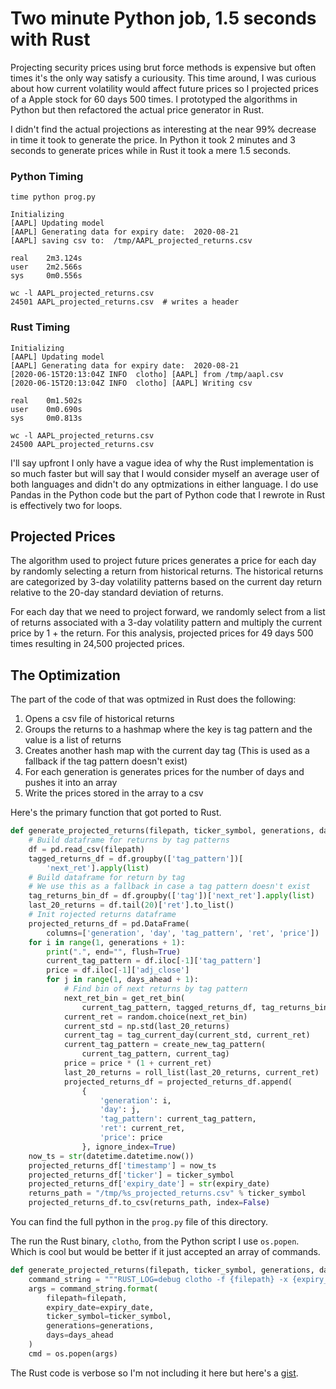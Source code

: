 # Two minute Python job, 1.5 seconds with Rust

Projecting security prices using brut force methods is expensive but often times it's the only way satisfy a curiousity. This time around, I was curious about how current volatility would affect future prices so I projected prices of a Apple stock for 60 days 500 times. I prototyped the algorithms in Python but then refactored the actual price generator in Rust. 

I didn't find the actual projections as interesting at the near 99% decrease in time it took to generate the price. In Python it took 2 minutes and 3 seconds to generate prices while in Rust it took a mere 1.5 seconds. 

### Python Timing

```
time python prog.py

Initializing
[AAPL] Updating model
[AAPL] Generating data for expiry date:  2020-08-21
[AAPL] saving csv to:  /tmp/AAPL_projected_returns.csv

real    2m3.124s
user    2m2.566s
sys     0m0.556s

wc -l AAPL_projected_returns.csv
24501 AAPL_projected_returns.csv  # writes a header
```


### Rust Timing

```
Initializing
[AAPL] Updating model
[AAPL] Generating data for expiry date:  2020-08-21
[2020-06-15T20:13:04Z INFO  clotho] [AAPL] from /tmp/aapl.csv
[2020-06-15T20:13:04Z INFO  clotho] [AAPL] Writing csv

real    0m1.502s
user    0m0.690s
sys     0m0.813s

wc -l AAPL_projected_returns.csv
24500 AAPL_projected_returns.csv
```

I'll say upfront I only have a vague idea of why the Rust implementation is so much faster but will say that I would consider myself an average user of both languages and didn't do any optmizations in either language. I do use Pandas in the Python code but the part of Python code that I rewrote in Rust is effectively two for loops.

## Projected Prices

The algorithm used to project future prices generates a price for each day by randomly selecting a return from historical returns. The historical returns are categorized by 3-day volatility patterns based on the current day return relative to the 20-day standard deviation of returns. 

For each day that we need to project forward, we randomly select from a list of returns associated with a 3-day volatility pattern and multiply the current price by 1 + the return. For this analysis, projected prices for 49 days 500 times resulting in 24,500 projected prices.

## The Optimization

The part of the code of that was optmized in Rust does the following:

1. Opens a csv file of historical returns
2. Groups the returns to a hashmap where the key is tag pattern and the value is a list of returns 
3. Creates another hash map with the current day tag (This is used as a fallback if the tag pattern doesn't exist)
4. For each generation is generates prices for the number of days and pushes it into an array
5. Write the prices stored in the array to a csv

Here's the primary function that got ported to Rust. 

```python
def generate_projected_returns(filepath, ticker_symbol, generations, days_ahead, expiry_date):
    # Build dataframe for returns by tag patterns
    df = pd.read_csv(filepath)
    tagged_returns_df = df.groupby(['tag_pattern'])[
        'next_ret'].apply(list)
    # Build dataframe for return by tag
    # We use this as a fallback in case a tag pattern doesn't exist
    tag_returns_bin_df = df.groupby(['tag'])['next_ret'].apply(list)
    last_20_returns = df.tail(20)['ret'].to_list()
    # Init rojected returns dataframe
    projected_returns_df = pd.DataFrame(
        columns=['generation', 'day', 'tag_pattern', 'ret', 'price'])
    for i in range(1, generations + 1):
        print(".", end="", flush=True)
        current_tag_pattern = df.iloc[-1]['tag_pattern']
        price = df.iloc[-1]['adj_close']
        for j in range(1, days_ahead + 1):
            # Find bin of next returns by tag pattern
            next_ret_bin = get_ret_bin(
                current_tag_pattern, tagged_returns_df, tag_returns_bin_df)
            current_ret = random.choice(next_ret_bin)
            current_std = np.std(last_20_returns)
            current_tag = tag_current_day(current_std, current_ret)
            current_tag_pattern = create_new_tag_pattern(
                current_tag_pattern, current_tag)
            price = price * (1 + current_ret)
            last_20_returns = roll_list(last_20_returns, current_ret)
            projected_returns_df = projected_returns_df.append(
                {
                    'generation': i,
                    'day': j,
                    'tag_pattern': current_tag_pattern,
                    'ret': current_ret,
                    'price': price
                }, ignore_index=True)
    now_ts = str(datetime.datetime.now())
    projected_returns_df['timestamp'] = now_ts
    projected_returns_df['ticker'] = ticker_symbol
    projected_returns_df['expiry_date'] = str(expiry_date)
    returns_path = "/tmp/%s_projected_returns.csv" % ticker_symbol
    projected_returns_df.to_csv(returns_path, index=False)
```

You can find the full python in the `prog.py` file of this directory.

The run the Rust binary, `clotho`, from the Python script I use `os.popen`. Which is cool but would be better if it just accepted an array of commands.

```python
def generate_projected_returns(filepath, ticker_symbol, generations, days_ahead, expiry_date):
    command_string = """RUST_LOG=debug clotho -f {filepath} -x {expiry_date} -t {ticker_symbol} -g {generations} -d {days}"""
    args = command_string.format(
        filepath=filepath,
        expiry_date=expiry_date,
        ticker_symbol=ticker_symbol,
        generations=generations,
        days=days_ahead
    )
    cmd = os.popen(args)
```

The Rust code is verbose so I'm not including it here but here's a [gist](https://gist.github.com/choiway/a1bb9d92f5753a5b7781b3814e40ba77). 




